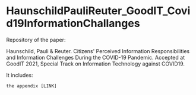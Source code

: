 # HaunschildPauliReuter_GoodIT_Covid19InformationChallanges
Repository of the paper:

Haunschild, Pauli & Reuter. Citizens' Perceived Information Responsibilities and Information Challenges During the COVID-19 Pandemic. Accepted at GoodIT 2021, Special Track on Information Technology against COVID19.

It includes:

    the appendix [LINK]
